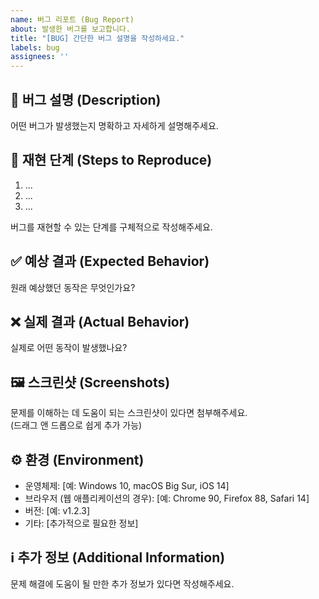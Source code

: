 ```yaml
---
name: 버그 리포트 (Bug Report)
about: 발생한 버그를 보고합니다.
title: "[BUG] 간단한 버그 설명을 작성하세요."
labels: bug
assignees: ''
---
```


## 🐞 버그 설명 (Description)

어떤 버그가 발생했는지 명확하고 자세하게 설명해주세요.

## 🔁 재현 단계 (Steps to Reproduce)

1. ...
2. ...
3. ...

버그를 재현할 수 있는 단계를 구체적으로 작성해주세요.

## ✅ 예상 결과 (Expected Behavior)

원래 예상했던 동작은 무엇인가요?

## ❌ 실제 결과 (Actual Behavior)

실제로 어떤 동작이 발생했나요?

## 🖼 스크린샷 (Screenshots)

문제를 이해하는 데 도움이 되는 스크린샷이 있다면 첨부해주세요.  
(드래그 앤 드롭으로 쉽게 추가 가능)

## ⚙️ 환경 (Environment)

- 운영체제: [예: Windows 10, macOS Big Sur, iOS 14]
- 브라우저 (웹 애플리케이션의 경우): [예: Chrome 90, Firefox 88, Safari 14]
- 버전: [예: v1.2.3]
- 기타: [추가적으로 필요한 정보]

## ℹ️ 추가 정보 (Additional Information)

문제 해결에 도움이 될 만한 추가 정보가 있다면 작성해주세요.
